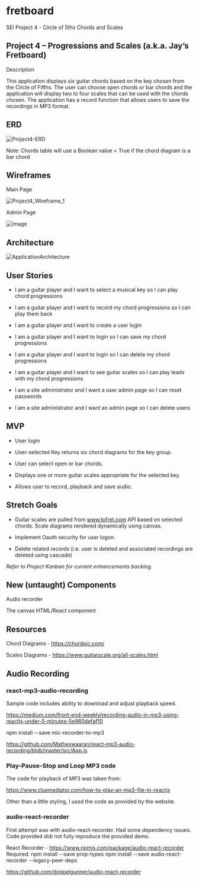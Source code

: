 # fretboard
SEI Project 4 - Circle of 5ths Chords and Scales

## Project 4 – Progressions and Scales (a.k.a. Jay’s Fretboard)

Description

This application displays six guitar chords based on the key chosen from the Circle of Fifths.  The user can choose open chords or bar chords and the application will display two to four scales that can be used with the chords chosen.  The application has a record function that allows users to save the recordings in MP3 format.

## ERD


![Project4-ERD](https://user-images.githubusercontent.com/8105789/141372697-2b7ef527-d6ae-4c50-98f7-486d3787dd95.png)





Note: Chords table will use a Boolean value = True if the chord diagram is a bar chord

## Wireframes

Main Page

![Project4_Wireframe_1](https://user-images.githubusercontent.com/8105789/141023630-021db5fd-a68f-440a-963e-2952e14f70b5.png)

Admin Page

![image](https://user-images.githubusercontent.com/8105789/141022241-86656f1e-7593-4eb6-b2b3-4a67d686d14c.png)


## Architecture


![ApplicationArchitecture](https://user-images.githubusercontent.com/8105789/142795717-14b09920-a319-4616-99e7-8bb4f78b2d19.png)



## User Stories

* I am a guitar player and I want to select a musical key so I can play chord progressions

* I am a guitar player and I want to record my chord progressions so I can play them back

* I am a guitar player and I want to create a user login

* I am a guitar player and I want to login so I can save my chord progressions

* I am a guitar player and I want to login so I can delete my chord progressions

* I am a guitar player and I want to see guitar scales so I can play leads with my chord progressions

* I am a site administrator and I want a user admin page so I can reset passwords

* I am a site administrator and I want an admin page so I can delete users



## MVP

* User login

* User-selected Key returns six chord diagrams for the key group.

* User can select open or bar chords.

* Displays one or more guitar scales appropriate for the selected key.

* Allows user to record, playback and save audio.


## Stretch Goals

* Guitar scales are pulled from www.tofret.com API based on selected chords.  Scale diagrams rendered dynamically using canvas.

* Implement Oauth security for user logon.

* Delete related records (i.e. user is deleted and associated recordings are deleted using cascade)

*Refer to Project Kanban for current enhancements backlog.*


## New (untaught) Components

Audio recorder

The canvas HTML/React component


## Resources

Chord Diagrams - https://chordpic.com/

Scales Diagrams - https://www.guitarscale.org/all-scales.html


## Audio Recording

### react-mp3-audio-recording
Sample code includes ability to download and adjust playback speed.

https://medium.com/front-end-weekly/recording-audio-in-mp3-using-reactjs-under-5-minutes-5e960defaf10

npm install --save mic-recorder-to-mp3

https://github.com/Matheswaaran/react-mp3-audio-recording/blob/master/src/App.js

### Play-Pause-Stop and Loop MP3 code

The code for playback of MP3 was taken from:

https://www.cluemediator.com/how-to-play-an-mp3-file-in-reactjs

Other than a little styling, I used the code as provided by the website.


### audio-react-recorder
First attempt was with audio-react-recorder.  Had some dependency issues.  Code provided didi not fully reproduce the provided demo.

React Recorder - https://www.npmjs.com/package/audio-react-recorder
	Required:
		npm install --save prop-types
		npm install --save audio-react-recorder --legacy-peer-deps

https://github.com/doppelgunner/audio-react-recorder

